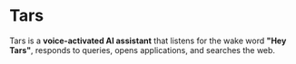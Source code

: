 # Tars
Tars is a **voice-activated AI assistant** that listens for the wake word **"Hey Tars"**, responds to queries, opens applications, and searches the web.
